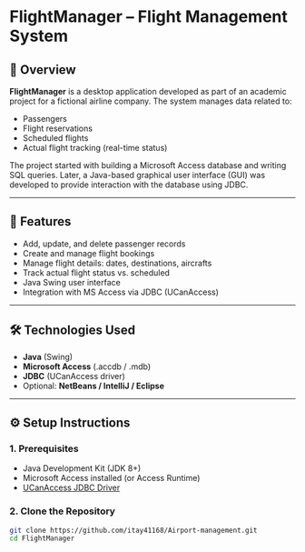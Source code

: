 # FlightManager – Flight Management System

## 📘 Overview
**FlightManager** is a desktop application developed as part of an academic project for a fictional airline company. The system manages data related to:

- Passengers
- Flight reservations
- Scheduled flights
- Actual flight tracking (real-time status)

The project started with building a Microsoft Access database and writing SQL queries. Later, a Java-based graphical user interface (GUI) was developed to provide interaction 
with the database using JDBC.

---

## 🚀 Features
- Add, update, and delete passenger records
- Create and manage flight bookings
- Manage flight details: dates, destinations, aircrafts
- Track actual flight status vs. scheduled
- Java Swing user interface
- Integration with MS Access via JDBC (UCanAccess)

---

## 🛠️ Technologies Used
- **Java** (Swing)
- **Microsoft Access** (.accdb / .mdb)
- **JDBC** (UCanAccess driver)
- Optional: **NetBeans / IntelliJ / Eclipse**

---

## ⚙️ Setup Instructions

### 1. Prerequisites
- Java Development Kit (JDK 8+)
- Microsoft Access installed (or Access Runtime)
- [UCanAccess JDBC Driver](https://ucanaccess.sourceforge.net/site.html)

### 2. Clone the Repository
```bash
git clone https://github.com/itay41168/Airport-management.git
cd FlightManager
